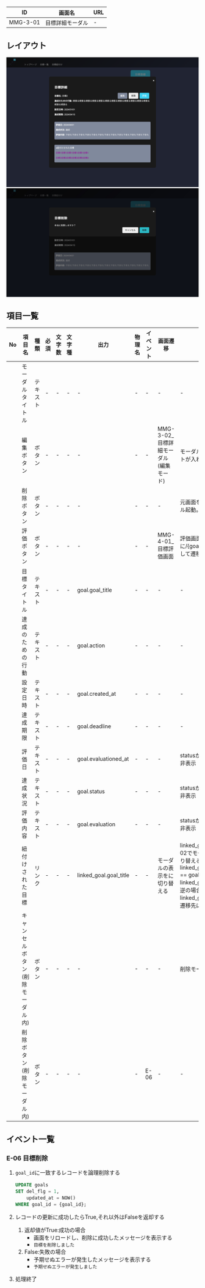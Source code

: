 |ID|画面名|URL|
|----|----|----|
|MMG-3-01|目標詳細モーダル|-|

## レイアウト
![レイアウト](../02_基本設計/images/MMG-3-01.png)
![レイアウト](../02_基本設計/images/MMG-3-01_DeleteModal.jpg)

## 項目一覧
|No|項目名|種類|必須|文字数|文字種|出力|物理名|イベント|画面遷移|補足|
|----|----|----|----|----|----|----|----|----|----|----|
||モーダルタイトル|テキスト|-|-|-|-|-|-|-|-|
||編集ボタン|ボタン|-|-|-|-|-|-|MMG-3-02_目標詳細モーダル(編集モード)|モーダル内のオブジェクトが入れ変わる|
||削除ボタン|ボタン|-|-|-|-|-|-|-|元画面を維持してモーダル起動。|
||評価ボタン|ボタン|-|-|-|-|-|-|MMG-4-01_目標評価画面|評価画面のURLに/{goal.goal_id}を付与して遷移する|
||目標タイトル|テキスト|-|-|-|goal.goal_title|-|-|-|-|
||達成のための行動|テキスト|-|-|-|goal.action|-|-|-|-|
||設定日時|テキスト|-|-|-|goal.created_at|-|-|-|-|
||達成期限|テキスト|-|-|-|goal.deadline|-|-|-|-|達成期限が切れている場合は赤文字|
||評価日|テキスト|-|-|-|goal.evaluationed_at|-|-|-|statusが進行中の場合は非表示|
||達成状況|テキスト|-|-|-|goal.status|-|-|-|statusが進行中の場合は非表示|
||評価内容|テキスト|-|-|-|goal.evaluation|-|-|-|statusが進行中の場合は非表示|
||紐付けされた目標|リンク|-|-|-|linked_goal.goal_title|-|-|モーダルの表示をに切り替える|linked_goal.goal_id_01や02でモーダルの内容を切り替える<br>linked_goal.goal_id_01 == goal_idの場合はlinked_goal.goal_id_02、逆の場合はlinked_goal.goal_id_01を遷移先にする|
||キャンセルボタン(削除モーダル内)|ボタン|-|-|-|-|-|-|-|削除モーダルを閉じる|
||削除ボタン(削除モーダル内)|ボタン|-|-|-|-|-|E-06|-|-|


## イベント一覧
### E-06 目標削除
1. `goal_id`に一致するレコードを論理削除する
    ```SQL
    UPDATE goals
    SET del_flg = 1,
        updated_at = NOW()
    WHERE goal_id = {goal_id};
    ```

2. レコードの更新に成功したらTrue,それ以外はFalseを返却する
    1. 返却値がTrue:成功の場合
        * 画面をリロードし、削除に成功したメッセージを表示する
        * `目標を削除しました`
    2. False:失敗の場合
        * 予期せぬエラーが発生したメッセージを表示する
        * `予期せぬエラーが発生しました`
3. 処理終了